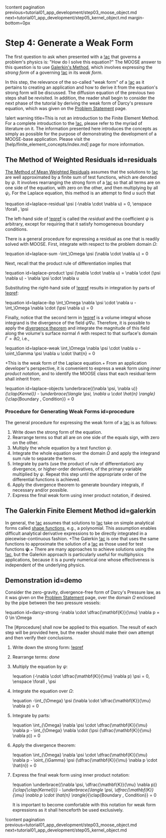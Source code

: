 !content pagination previous=tutorial01_app_development/step03_moose_object.md
                    next=tutorial01_app_development/step05_kernel_object.md
                    margin-bottom=0px

# Step 4: Generate a Weak Form

The first question to ask when presented with a [!ac](PDE) that governs a problem's physics is: "How do I solve this equation?" The MOOSE answer to this question is to use [Galerkin's Method](#galerkin), which involves expressing the *strong form* of a governing [!ac](PDE) in its *weak form*.

In this step, the relevance of the so-called "weak form" of a [!ac](PDE) as it pertains to creating an application and how to derive it from the equation's strong form will be discussed. The diffusion equation of the previous two steps shall be revisited. In addition, the reader shall begin to consider the next phase of the tutorial by deriving the weak form of Darcy's pressure equation, which was given on the [Problem Statement](tutorial01_app_development/problem_statement.md#equations) page.

!alert warning title=This is not an introduction to the Finite Element Method.
For a complete introduction to the [!ac](FEM), please refer to the myriad of literature on it.
The information presented here introduces the concepts as simply as possible for the purpose of
demonstrating the development of a MOOSE-base application. Please visit the [help/finite_element_concepts/index.md] page for more information.

## The Method of Weighted Residuals id=residuals

[The Method of Mean Weighted Residuals](https://en.wikipedia.org/wiki/Method_of_mean_weighted_residuals) assumes that the solutions to [!ac](PDEs) are well approximated by a finite sum of test functions, which are denoted by $\psi$. It involves rearranging the strong form of a [!ac](PDE) so that all terms are on one side of the equation, with zero on the other, and then multiplying by all $\psi_{i}$. For the Laplace equation, this method is an attempt to find $u$ such that

!equation id=laplace-residual
\psi (-\nabla \cdot \nabla u) = 0, \enspace \forall \, \psi

The left-hand side of [!eqref](laplace-residual) is called the *residual* and the coefficient $\psi$ is arbitrary, except for requiring that it satisfy homogeneous boundary conditions.

There is a general procedure for expressing a residual as one that is readily solved with MOOSE. First, integrate with respect to the problem domain $\Omega$:

!equation id=laplace-sum
-\int_\Omega \psi (\nabla \cdot \nabla u) = 0

Next, recall that the product rule of differentiation implies that

!equation id=laplace-product
\psi (\nabla \cdot \nabla u) = \nabla \cdot (\psi \nabla u) - \nabla \psi \cdot \nabla u

Substituting the right-hand side of [!eqref](laplace-product) results in integration by parts of [!eqref](laplace-sum):

!equation id=laplace-ibp
\int_\Omega \nabla \psi \cdot \nabla u - \int_\Omega \nabla \cdot (\psi \nabla u) = 0

Finally, notice that the second term in [!eqref](laplace-ibp) is a volume integral whose integrand is the divergence of the field $\psi \nabla u$. Therefore, it is possible to apply the [divergence theorem](https://en.wikipedia.org/wiki/Divergence_theorem) and integrate the magnitude of this field along the volume's surface normal $\hat{n}$ with respect to that surface's domain $\Gamma = \partial \Omega$, i.e.,

!equation id=laplace-weak
\int_\Omega \nabla \psi \cdot \nabla u - \oint_\Gamma \psi \nabla u \cdot \hat{n} = 0

+This is the weak form of the Laplace equation.+ From an application developer's perspective, it is convenient to express a weak form using *inner product notation*, and to identify the MOOSE class that each residual term shall inherit from:

!equation id=laplace-objects
\underbrace{(\nabla \psi, \nabla u)}_{\clap{Kernel}} - \underbrace{\langle \psi, \nabla u \cdot \hat{n} \rangle}_{\clap{Boundary \, Condition}} = 0

### Procedure for Generating Weak Forms id=procedure

The general procedure for expressing the weak form of a [!ac](PDE) is as follows:

1. Write down the strong form of the equation.
2. Rearrange terms so that all are on one side of the equals sign, with zero on the other.
3. Multiply the whole equation by a test function $\psi$.
4. Integrate the whole equation over the domain $\Omega$ and apply the integrand sum rule to separate the terms.
5. Integrate by parts (use the product of rule of differentiation) any divergence, or higher-order derivatives, of the primary variable multiplied by $\psi$. Repeat this step until the appropriate order of the differential functions is achieved.
6. Apply the divergence theorem to generate boundary integrals, if necessary and/or possible.
7. Express the final weak form using inner product notation, if desired.

## The Galerkin Finite Element Method id=galerkin

In general, the [!ac](FEM) assumes that solutions to [!ac](PDEs) take on simple analytical forms called [shape functions](framework:source/problems/FEProblemBase.md#shape_functions), e.g., a polynomial. This assumption enables difficult analytical derivative expressions to be directly integrated in a piecewise-continuous fashion. +The Galerkin [!ac](FEM) is one that uses the same functions to approximate the solution of a [!ac](PDE) as those used for test functions $\boldsymbol{\psi}$.+ There are many approaches to achieve solutions using the [!ac](FEM), but the Galerkin approach is particularly useful for multiphysics applications, because it is a purely numerical one whose effectiveness is independent of the underlying physics.

## Demonstration id=demo

Consider the zero-gravity, divergence-free form of Darcy's Pressure law, as it was given on the [Problem Statement](tutorial01_app_development/problem_statement.md#equations) page, over the domain $\Omega$ enclosed by the pipe between the two pressure vessels:

!equation id=darcy-strong
-\nabla \cdot \dfrac{\mathbf{K}}{\mu} \nabla p = 0 \in \Omega

The [#procedure] shall now be applied to this equation. The result of each step will be provided here, but the reader should make their own attempt and then verify their conclusions.

1. Write down the strong form: [!eqref](darcy-strong)
2. Rearrange terms: *done*
3. Multiply the equation by $\psi$:

   !equation
   (-\nabla \cdot \dfrac{\mathbf{K}}{\mu} \nabla p) \psi = 0, \enspace \forall \, \psi

4. Integrate the equation over $\Omega$:

   !equation
   -\int_{\Omega} \psi (\nabla \cdot \dfrac{\mathbf{K}}{\mu} \nabla p) = 0

5. Integrate by parts:

   !equation
   \int_{\Omega} \nabla \psi \cdot \dfrac{\mathbf{K}}{\mu} \nabla p - \int_{\Omega} \nabla \cdot (\psi (\dfrac{\mathbf{K}}{\mu} \nabla p)) = 0

6. Apply the divergence theorem:

   !equation
   \int_{\Omega} \nabla \psi \cdot \dfrac{\mathbf{K}}{\mu} \nabla p - \oint_{\Gamma} \psi (\dfrac{\mathbf{K}}{\mu} \nabla p \cdot \hat{n}) = 0

7. Express the final weak form using inner product notation:

   !equation
   \underbrace{(\nabla \psi, \dfrac{\mathbf{K}}{\mu} \nabla p)}_{\clap{\clap{Kernel}}} - \underbrace{\langle \psi, \dfrac{\mathbf{K}}{\mu} \nabla p \cdot \hat{n} \rangle}_{\clap{Boundary \, Condition}} = 0

   It is important to become comfortable with this notation for weak form expressions as it shall henceforth be used exclusively.

!content pagination previous=tutorial01_app_development/step03_moose_object.md
                    next=tutorial01_app_development/step05_kernel_object.md
